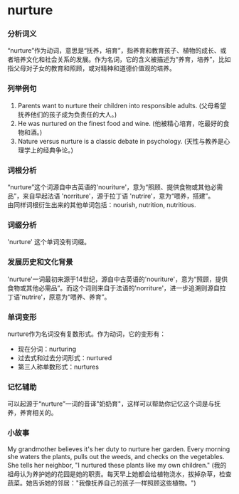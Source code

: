 # nurture

### 分析词义

  

“nurture”作为动词，意思是“抚养，培育”，指养育和教育孩子、植物的成长、或者培养文化和社会关系的发展。作为名词，它的含义被描述为“养育，培养”，比如指父母对子女的教育和照顾，或对精神和道德价值观的培养。

  

### 列举例句

  

1.  Parents want to nurture their children into responsible adults. (父母希望抚养他们的孩子成为负责任的大人。)
2.  He was nurtured on the finest food and wine. (他被精心培育，吃最好的食物和酒。)
3.  Nature versus nurture is a classic debate in psychology. (天性与教养是心理学上的经典争论。)

  

### 词根分析

  

“nurture”这个词源自中古英语的'nouriture'，意为“照顾、提供食物或其他必需品”，来自早起法语 'norriture'，源于拉丁语 'nutrire'，意为“喂养，搭建”。  
由同样词根衍生出来的其他单词包括：nourish, nutrition, nutritious.

  

### 词缀分析

  

'nurture' 这个单词没有词缀。

  

### 发展历史和文化背景

  

'nurture'一词最初来源于14世纪，源自中古英语的'nouriture'，意为“照顾，提供食物或其他必需品”。而这个词则来自于法语的'norriture'，进一步追溯则源自拉丁语'nutrire'，原意为“喂养、养育”。

  

### 单词变形

  

nurture作为名词没有复数形式。作为动词，它的变形有：

  

*   现在分词：nurturing
*   过去式和过去分词形式：nurtured
*   第三人称单数形式：nurtures

  

### 记忆辅助

  

可以起源于“nurture”一词的音译"奶奶育"，这样可以帮助你记忆这个词是与抚养，养育相关的。

  

### 小故事

  

My grandmother believes it's her duty to nurture her garden. Every morning she waters the plants, pulls out the weeds, and checks on the vegetables. She tells her neighbor, "I nurtured these plants like my own children." (我的祖母认为养护她的花园是她的职责。每天早上她都会给植物浇水，拔掉杂草，检查蔬菜。她告诉她的邻居："我像抚养自己的孩子一样照顾这些植物。")
